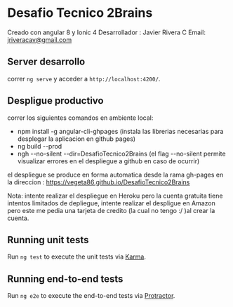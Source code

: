 # Desafio Tecnico 2Brains

Creado con angular 8 y Ionic 4
Desarrollador : Javier Rivera C
Email: jriveracav@gmail.com

##  Server desarrollo

correr `ng serve` y acceder a  `http://localhost:4200/`.

## Despligue productivo

correr los siguientes comandos en ambiente local:

- npm install -g angular-cli-ghpages (instala las librerias necesarias para desplegar la aplicacion en github pages)
- ng build --prod
- ngh --no-silent --dir=DesafioTecnico2Brains (el flag --no-silent permite visualizar errores en el despliegue a github en caso de ocurrir)

el despliegue se produce en forma automatica desde la rama gh-pages
en la direccion : https://vegeta86.github.io/DesafioTecnico2Brains


Nota: intente realizar el despliegue en Heroku pero la cuenta gratuita tiene intentos limitados de depliegue,
intente realizar el despligue en Amazon pero este me pedia una tarjeta de credito (la cual no tengo :/ )al crear la cuenta.


## Running unit tests

Run `ng test` to execute the unit tests via [Karma](https://karma-runner.github.io).

## Running end-to-end tests

Run `ng e2e` to execute the end-to-end tests via [Protractor](http://www.protractortest.org/).
